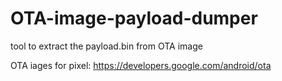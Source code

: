# OTA-image-payload-dumper
tool to extract the payload.bin from OTA image

OTA iages for pixel: https://developers.google.com/android/ota
